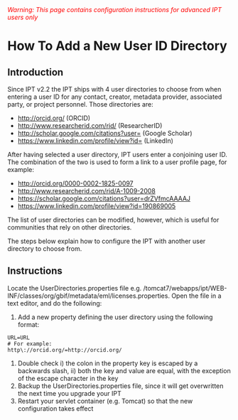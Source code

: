 <font color='red'>
<i>Warning: This page contains configuration instructions for advanced IPT users only</i>
</font>

# How To Add a New User ID Directory #



## Introduction ##

Since IPT v2.2 the IPT ships with 4 user directories to choose from when entering a user ID for any contact, creator, metadata provider, associated party, or project personnel. Those directories are:
  * http://orcid.org/ (ORCID)
  * http://www.researcherid.com/rid/ (ResearcherID)
  * http://scholar.google.com/citations?user= (Google Scholar)
  * https://www.linkedin.com/profile/view?id= (LinkedIn)

After having selected a user directory, IPT users enter a conjoining user ID. The combination of the two is used to form a link to a user profile page, for example:

  * http://orcid.org/0000-0002-1825-0097
  * http://www.researcherid.com/rid/A-1009-2008
  * https://scholar.google.com/citations?user=drZVfmcAAAAJ
  * https://www.linkedin.com/profile/view?id=190869005

The list of user directories can be modified, however, which is useful for communities that rely on other directories.

The steps below explain how to configure the IPT with another user directory to choose from.

## Instructions ##

Locate the UserDirectories.properties file e.g. /tomcat7/webapps/ipt/WEB-INF/classes/org/gbif/metadata/eml/licenses.properties. Open the file in a text editor, and do the following:
  1. Add a new property defining the user directory using the following format:
```
URL=URL
# For example:
http\://orcid.org/=http://orcid.org/
```
  1. Double check i) the colon in the property key is escaped by a backwards slash, ii) both the key and value are equal, with the exception of the escape character in the key
  1. Backup the UserDirectories.properties file, since it will get overwritten the next time you upgrade your IPT
  1. Restart your servlet container (e.g. Tomcat) so that the new configuration takes effect